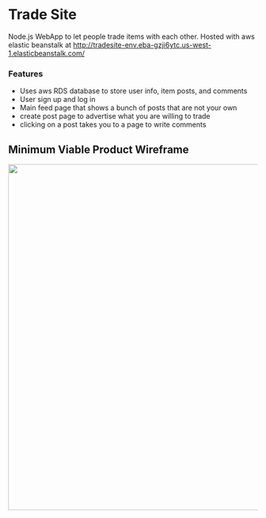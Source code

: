 # Trade Site

Node.js WebApp to let people trade items with each other.
Hosted with aws elastic beanstalk at http://tradesite-env.eba-gzji6ytc.us-west-1.elasticbeanstalk.com/

### Features
- Uses aws RDS database to store user info, item posts, and comments
- User sign up and log in
- Main feed page that shows a bunch of posts that are not your own
- create post page to advertise what you are willing to trade
- clicking on a post takes you to a page to write comments



## Minimum Viable Product Wireframe
<img src="https://i.imgur.com/HTJVZvF.png" width="700">
